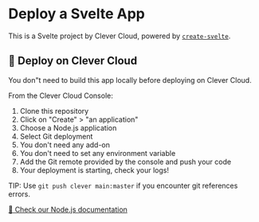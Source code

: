 
# Deploy a Svelte App

This is a Svelte project by Clever Cloud, powered by [`create-svelte`](https://github.com/sveltejs/kit/tree/master/packages/create-svelte).

## 🚀 Deploy on Clever Cloud

You don"t need to build this app locally before deploying on Clever Cloud.

From the Clever Cloud Console: 

1. Clone this repository
2. Click on "Create" > "an application"
3. Choose a Node.js application
4. Select Git deployment
5. You don't need any add-on
6. You don't need to set any environment variable
7. Add the Git remote provided by the console and push your code
8. Your deployment is starting, check your logs!

TIP: Use `git push clever main:master` if you encounter git references errors.

[📖 Check our Node.js documentation](https://www.clever-cloud.com/doc/getting-started/by-language/node/)
